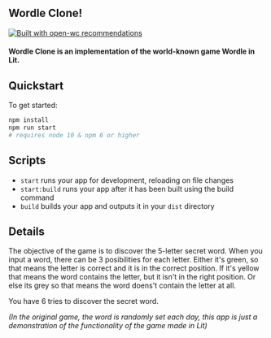 ## Wordle Clone!

[![Built with open-wc recommendations](https://img.shields.io/badge/built%20with-open--wc-blue.svg)](https://github.com/open-wc)

#### Wordle Clone is an implementation of the world-known game Wordle in Lit.

## Quickstart

To get started:

```bash
npm install
npm run start
# requires node 10 & npm 6 or higher
```

## Scripts

- `start` runs your app for development, reloading on file changes
- `start:build` runs your app after it has been built using the build command
- `build` builds your app and outputs it in your `dist` directory

## Details

The objective of the game is to discover the 5-letter secret word. When you input a word, there can be 3 posibilities for each letter. Either it's green, so that means the letter is correct and it is in the correct position. If it's yellow that means the word contains the letter, but it isn't in the right position. Or else its grey so that means the word doens't contain the letter at all.

You have 6 tries to discover the secret word.

_(In the original game, the word is randomly set each day, this app is just a demonstration of the functionality of the game made in Lit)_
